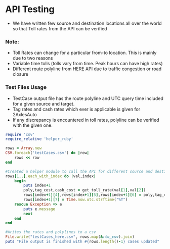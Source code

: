 # API Testing
* We have written few source and destination locations all over the world so that Toll rates from the API can be verified

### Note:
* Toll Rates can change for a particular from-to location. This is mainly due to two reasons
* Variable time tolls (tolls vary from time. Peak hours can have high rates)
* Different route polyline from HERE API due to traffic congestion or road closure

### Test Files Usage
* TestCase output file has the route polyline and UTC query time included for a given source and target.
* Tag rates and cash rates which ever is applicable is given for 2AxlesAuto
* If any discrepancy is encountered in toll rates, polyline can be verified with the given one.


```ruby
require 'csv'
require_relative 'helper_ruby'

rows = Array.new
CSV.foreach('testCases.csv') do |row|
    rows << row
end

#Created a helper module to call the API for different source and destination combinations
rows[1..].each_with_index do |val,index|
    begin
        puts index+1
        poly,tag_cost,cash_cost = get_toll_rate(val[1],val[2])
        rows[index+1][4],rows[index+1][5],rows[index+1][6] = poly,tag_cost,cash_cost
        rows[index+1][7] = Time.now.utc.strftime("%T")
    rescue Exception => e
        puts e.message
        next
    end
end

#Writes the rates and polylines to a csv
File.write("testCases_here.csv", rows.map(&:to_csv).join)
puts "File output is finished with #{rows.length()-1} cases updated"

```